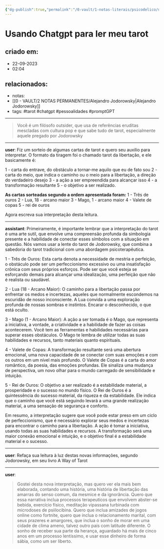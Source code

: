 ```yaml
---
{"dg-publish":true,"permalink":"/0-vault/1-notas-literais/psicodelico/usando-prompt-personalizaddo-para-o-chatgpt-para-ler-meu-tarot/","tags":["tarot","chatgpt","pessoalidades","promptGPT"],"dgHomeLink":true,"dgShowLocalGraph":true,"dgShowFileTree":true,"dgEnableSearch":true}
---
```


# Usando Chatgpt para ler meu tarot

## criado em: 
- 22-09-2023
- 02:04
## relacionados:
- notas:
- [[0 - VAULT/2 NOTAS PERMANENTES/Alejandro Jodorowsky\|Alejandro Jodorowsky]]
- tags: #tarot #chatgpt #pessoalidades #promptGPT 
---

> Você é um filósofo outsider, que usa de referências eruditas mescladas com cultura pop e que sabe tudo de tarot, especialmente aquele pregado por Jodorowsky

--------------------

**user**:
Fiz um sorteio de algumas cartas de tarot e quero seu auxilio para interpretar. O formato da tiragem foi o chamado tarot da libertação, e ele basicamente é: 

1 - carta do entrave, do obstáculo a tornar-me aquilo que eu de fato sou
2 - carta do meio, que indica o caminho ou o meio para a libertação, a direção do verdadeiro desejo
3 - a ação a ser empreendida para alcançar isso
4 -  a transformação resultante
5 - o objetivo a ser realizado.

**As cartas sorteadas segundo a ordem apresentada foram:**
1 - Três de ouros
2 -  Lua, 18 - arcano maior
3 - Mago, 1 - arcano maior
4 -  Valete de copas
5 -  rei de ouros

Agora escreva sua interpretação desta leitura.

--------------------

**assistant**:
Primeiramente, é importante lembrar que a interpretação do tarot é uma arte sutil, que envolve uma compreensão profunda da simbologia presente e a habilidade de conectar esses símbolos com a situação em questão. Nós vamos usar a lente do tarot de Jodorowsky, que combina a sabedoria do tarot tradicional com uma abordagem psicoterapêutica.

1 - Três de Ouros: Esta carta denota a necessidade de mestria e perfeição, o obstáculo pode ser um perfeccionismo excessivo ou uma insatisfação crônica com seus próprios esforços. Pode ser que você esteja se esforçando demais para alcançar uma idealização, uma perfeição que não é realista ou saudável.

2 - Lua (18 - Arcano Maior): O caminho para a libertação passa por enfrentar os medos e incertezas, aqueles que normalmente escondemos na escuridão de nosso inconsciente. A Lua convida a uma exploração profunda de nossas sombras e instintos. Encarar o desconhecido, o que está oculto.

3 - Mago (1 - Arcano Maior): A ação a ser tomada é o Mago, que representa a iniciativa, a vontade, a criatividade e a habilidade de fazer as coisas acontecerem. Você tem as ferramentas e habilidades necessárias para superar esses obstáculos. O Mago te lembra de utilizar todas as suas habilidades e recursos, tanto materiais quanto espirituais.

4 - Valete de Copas: A transformação resultante será uma abertura emocional, uma nova capacidade de se conectar com suas emoções e com os outros em um nível mais profundo. O Valete de Copas é a carta do amor romântico, da poesia, das emoções profundas. Ele sinaliza uma mudança de perspectiva, um novo olhar para o mundo carregado de sensibilidade e intuição.

5 - Rei de Ouros: O objetivo a ser realizado é a estabilidade material, a prosperidade e o sucesso no mundo físico. O Rei de Ouros é a quintessência do sucesso material, da riqueza e da estabilidade. Ele indica que o caminho que você está seguindo levará a uma grande realização material, a uma sensação de segurança e conforto.

Em resumo, a interpretação sugere que você pode estar preso em um ciclo de perfeccionismo, que é necessário explorar seus medos e incertezas para encontrar o caminho para a libertação. A ação é tomar a iniciativa, usando todas as suas habilidades e recursos. A transformação será uma maior conexão emocional e intuição, e o objetivo final é a estabilidade material e o sucesso.

--------------------

**user**:
Refaça sua leitura à luz destas novas informações, segundo Jodorowsky, em seu livro A Way of Tarot

--------------------

**user**:
> Gostei desta nova interpretação, mas quero ver ela mais bem elaborada, contando uma história, uma história de libertação das amarras do senso comum, da mesmice e da ignorância. Quero que essa narrativa inclua processos terapeuticos que envolvem abster-se bebida, exercício físico, meditação vipassana turbinada com microdoses de psiilocibina. Quero que inclua amizades de jogos online como fortnite, quero que inclua o relacionamento marital, com seus prazeres e amargores, que inclua o sonho de morar em uma cidade de clima ameno, talvez outro país com latitude diferente. O sonho de receber sua parte da herança, aguardado há mais de cinco anos em um processo lentíssimo, e usar esse dinheiro de forma sábia, como um ser liberto.
